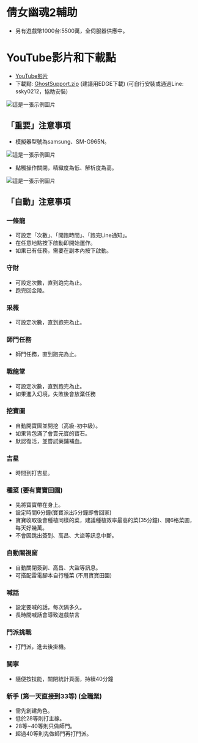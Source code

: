 # 倩女幽魂2輔助

- 另有遊戲幣1000台:5500萬，全伺服器供應中。

# YouTube影片和下載點
- [YouTube影片](https://youtu.be/s16lZm9mT8o?si=QiBDtaG_TwKeELUd)
- 下載點: [GhostSupport.zip](https://chtineer.com/GhostSupport/GhostSupport.zip) (建議用EDGE下載) (可自行安裝或通過Line: ssky0212，協助安裝) 

![這是一張示例圖片](https://images.chtineer.com//GhostSupport.png)

## 「重要」注意事項
- 模擬器型號為samsung、SM-G965N。

![這是一張示例圖片](https://images.chtineer.com//倩女機型設定.png)

- 點觸操作關閉，精緻度為低、解析度為高。

![這是一張示例圖片](https://images.chtineer.com//倩女遊戲內設定.png)

## 「自動」注意事項
### 一條龍
- 可設定「次數」、「開跑時間」、「跑完Line通知」。
- 在任意地點按下啟動即開始運作。
- 如果已有任務，需要在副本內按下啟動。

### 守財
- 可設定次數，直到跑完為止。
- 跑完回金陵。
  
### 采薇
- 可設定次數，直到跑完為止。

### 師門任務
- 師門任務，直到跑完為止。

### 戰龍堂
- 可設定次數，直到跑完為止。
- 如果進入幻境，失敗後會放棄任務

### 挖寶圖
- 自動開寶圖並開挖（高級-初中級）。
- 如果背包滿了會賣元寶的寶石。
- 默認復活，並嘗試藥鋪補血。

### 吉星
- 時間到打吉星。

### 種菜 (要有寶寶田園)
- 先將寶寶帶在身上。
- 設定時間6分鐘(寶寶派出5分鐘即會回家)
- 寶寶收取後會種植同樣的菜，建議種植效率最高的菜(35分鐘)、開6格菜圃，每天好幾萬。
- 不會因跳出簽到、高昌、大盜等訊息中斷。
 
### 自動關視窗
- 自動關閉簽到、高昌、大盜等訊息。
- 可搭配雷電腳本自行種菜 (不用寶寶田園)

### 喊話
- 設定要喊的話，每次隔多久。
- 長時間喊話會導致遊戲禁言

### 門派挑戰
- 打門派，進去後掛機。

### 關寧
- 隨便按技能，關閉統計頁面，持續40分鐘

### 新手 (第一天直接到33等) (全職業)
- 需先創建角色。
- 低於28等則打主線。
- 28等~40等則只做師門。
- 超過40等則先做師門再打門派。
